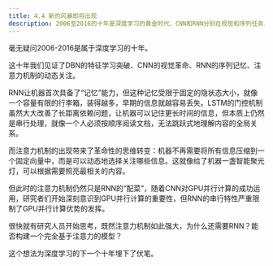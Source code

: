 ```yaml
---
title: 4.4 新的风暴即将出现
description: 2006至2016的十年是深度学习的黄金时代，CNN和RNN分别在视觉和序列任务上取得了革命性成果。然而，RNN的串行处理机制成为了性能瓶颈，无法充分利用GPU的并行计算能力。尽管注意力机制最初只是作为RNN的补充，但其动态聚焦信息的能力展现了巨大潜力，引发了研究者们的思考：能否构建一个完全基于注意力机制、彻底摆脱串行依赖的模型？这一想法预示着新一轮技术风暴的到来。
---
```


毫无疑问2006-2016是属于深度学习的十年。

这十年我们见证了DBN的特征学习突破、CNN的视觉革命、RNN的序列记忆、注意力机制的动态关注。

RNN让机器首次具备了“记忆”能力，但这种记忆受限于固定的隐状态大小，就像一个容量有限的行李箱，装得越多，早期的信息就越容易丢失。LSTM的门控机制虽然大大改善了长距离依赖问题，让机器可以记住更长时间的信息，但本质上仍然是串行处理，就像一个人必须按顺序阅读文档，无法跳跃式地理解内容的全局关系。

而注意力机制的出现带来了革命性的思维转变：机器不再需要将所有信息压缩到一个固定向量中，而是可以动态地选择关注哪些信息。这就像给了机器一盏智能聚光灯，可以根据需要照亮最相关的内容。

但此时的注意力机制仍然只是RNN的“配菜”，随着CNN对GPU并行计算的成功运用，研究者们开始深刻意识到GPU并行计算的重要性，但RNN的串行特性严重限制了GPU并行计算优势的发挥。

很快就有研究人员开始思考，既然注意力机制如此强大，为什么还需要RNN？能否构建一个完全基于注意力的模型？

这个想法为深度学习的下一个十年埋下了伏笔。